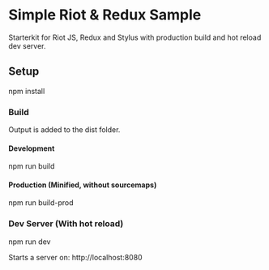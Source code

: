 # Simple Riot & Redux Sample
Starterkit for Riot JS, Redux and Stylus with production build and hot reload dev server.

## Setup
npm install

### Build
Output is added to the dist folder.

#### Development
npm run build

#### Production (Minified, without sourcemaps)
npm run build-prod

### Dev Server (With hot reload)
npm run dev

Starts a server on: http://localhost:8080

